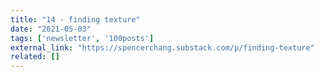 ```yaml
---
title: "14 - finding texture"
date: "2021-05-03"
tags: ['newsletter', '100posts']
external_link: "https://spencerchang.substack.com/p/finding-texture"
related: []
---
```

